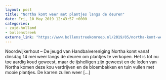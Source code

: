 ```yaml
---
layout: post
title: "Northa komt weer met plantjes langs de deuren"
date: Fri, 10 May 2019 12:43:57 +0000
categories: 
- zuid-holland 
- bollenstreek 
externe_link: "https://www.bollenstreekomroep.nl/2019/05/northa-komt-weer-met-plantjes-langs-de-deuren/"
---
```


Noordwijkerhout &#8211; De jeugd van Handbalvereniging Northa komt vanaf dinsdag 14 mei weer langs de deuren om plantjes te verkopen. Het is tot nu toe aardig koud geweest, maar de ijsheiligen zijn geweest en de leden van Northa komen deze kou verdrijven en de bloembakken en tuin vullen met mooie plantjes. De karren zullen weer [&#8230;]
